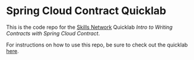 # Spring Cloud Contract Quicklab

This is the code repo for the [Skills Network](https://labs.cognitiveclass.ai/) Quicklab *Intro to Writing Contracts with Spring Cloud Contract*. 

For instructions on how to use this repo, be sure to check out the quicklab [here](https://labs.cognitiveclass.ai/tools/theiadocker/?md_instructions_url=https://cf-courses-data.s3.us.cloud-object-storage.appdomain.cloud/intro-to-writing-contracts-with-spring-cloud-contract/instructions.md.html&lti=true).